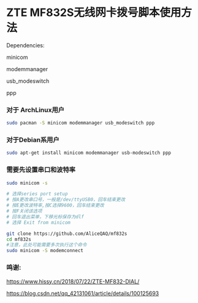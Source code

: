 # ZTE MF832S无线网卡拨号脚本使用方法

Dependencies:

minicom

modemmanager

usb_modeswitch

ppp



### 对于 ArchLinux用户

```bash	
sudo pacman -S minicom modemmanager usb_modeswitch ppp
```

### 对于Debian系用户

```bash
sudo apt-get install minicom modemmanager usb-modeswitch ppp
```



### 需要先设置串口和波特率

```bash	
sudo minicom -s

# 选择series port setup
# 按A更改串口号，一般是/dev/ttyUSB0，回车结束更改
# 按E更改波特率,按C选择9600，回车结束更改
# 按F关闭该选项
# 回车退出菜单，下移光标保存为dlf
# 选择 Exit from minicom
```



```bash
git clone https://github.com/AliceQAQ/mf832s
cd mf832s
#注意，此处可能需要多次执行这个命令
sudo minicom -S modemconnect
```

#### 

### 鸣谢:

https://www.hissy.cn/2018/07/22/ZTE-MF832-DIAL/

https://blog.csdn.net/qq_42131061/article/details/100125693

